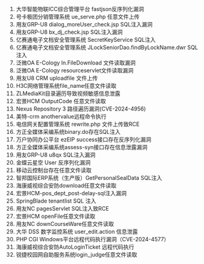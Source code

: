 1. 大华智能物联ICC综合管理平台 fastjson反序列化漏洞
2. 号卡极团分销管理系统 ue_serve.php 任意文件上传
3. 用友GRP-U8 dialog_moreUser_check.jsp SQL注入漏洞
4. 用友GRP-U8 bx_dj_check.jsp SQL注入漏洞
5. 亿赛通电子文档安全管理系统 SecretKeyService SQL注入
6. 亿赛通电子文档安全管理系统 JLockSeniorDao.findByLockName.dwr SQL注入
7. 泛微OA E-Cology ln.FileDownload 文件读取漏洞
8. 泛微OA E-Cology resourceservlet文件读取漏洞
9. 用友U8 CRM uploadfile 文件上传
10. H3C网络管理系统file\_name任意文件读取
11. ZLMediaKit目录遍历导致视频敏感信息泄露
12. 宏景HCM OutputCode 任意文件读取
13. Nexus Repository 3 路径遍历漏洞(CVE-2024-4956)
14. 美特-crm anothervalue远程命令执行
15. 电信网关配置管理系统 rewrite.php 文件上传致RCE
16. 方正全媒体采编系统binary.do存在SQL注入
17. 万户协同办公平台 ezEIP success接口存在反序列化漏洞
18. 方正全媒体采编系统assess-syn接口存在信息泄露漏洞
19. 用友GRP-U8 u8qx SQL注入漏洞
20. 金蝶云星空 User 反序列化漏洞
21. 移动云控制台存在任意文件读取
22. 智邦国际ERP系统（生产版）GetPersonalSealData SQL注入
23. 海康威视综合安防download任意文件读取
24. 宏景HCM-pos_dept_post-delay-sql注入漏洞
25. SpringBlade tenantlist SQL 注入
26. 用友NC pagesServlet SQL注入致RCE
27. 宏景HCM openFile任意文件读取
28. 用友NC downCourseWare任意文件读取
29. 大华 DSS 数字监控系统 user_edit.action 信息泄露
30. PHP CGI Windows平台远程代码执行漏洞（CVE-2024-4577）
31. 海康威视综合安防AutoLoginTicket 远程代码执行
32. 锐捷校园网自助服务系统login_judge任意文件读取
